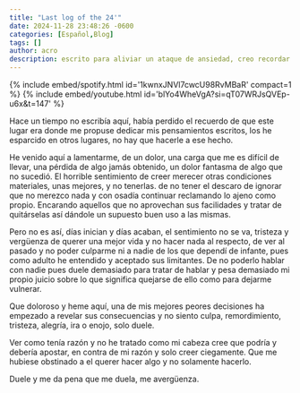 ```yaml
---
title: "Last log of the 24'"
date: 2024-11-28 23:48:26 -0600
categories: [Español,Blog]
tags: []
author: acro 
description: escrito para aliviar un ataque de ansiedad, creo recordar
---
```


{% include embed/spotify.html id='1kwnxJNVl7cwcU98RvMBaR' compact=1 %}
{% include embed/youtube.html id='blYo4WheVgA?si=qT07WRJsQVEp-u6x&t=147' %}


Hace un tiempo no escribía aquí, había perdido el recuerdo de que este lugar era donde me propuse dedicar mis pensamientos escritos, los he esparcido en otros lugares, no hay que hacerle a ese hecho.

He venido aquí a lamentarme, de un dolor, una carga que me es difícil de llevar, una pérdida de algo jamás obtenido, un dolor fantasma de algo que no sucedió.
El horrible sentimiento de creer merecer otras condiciones materiales, unas mejores, y no tenerlas. de no tener el descaro de ignorar que no merezco nada y con osadía continuar reclamando lo ajeno como propio. Encarando aquellos que no aprovechan sus facilidades y tratar de quitárselas así dándole un supuesto buen uso a las mismas.

Pero no es así, días inician y días acaban, el sentimiento no se va, tristeza y vergüenza de querer una mejor vida y no hacer nada al respecto, de ver al pasado y no poder culparme ni a nadie de los que dependí de infante, pues como adulto he entendido y aceptado sus limitantes. De no poderlo hablar con nadie pues duele demasiado para tratar de hablar y pesa demasiado mi propio juicio sobre lo que significa quejarse de ello como para dejarme vulnerar. 

Que doloroso y heme aquí, una de mis mejores peores decisiones ha empezado a revelar sus consecuencias y no siento culpa, remordimiento, tristeza, alegría, ira o enojo, solo duele.

Ver como tenía razón y no he tratado como mi cabeza cree que podría y debería apostar, en contra de mi razón y solo creer ciegamente. Que me hubiese obstinado a el querer hacer algo y no solamente hacerlo. 

Duele y me da pena que me duela, me avergüenza.
